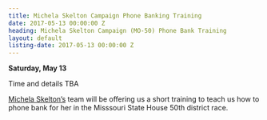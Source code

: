 ```yaml
---
title: Michela Skelton Campaign Phone Banking Training
date: 2017-05-13 00:00:00 Z
heading: Michela Skelton Campaign (MO-50) Phone Bank Training
layout: default
listing-date: 2017-05-13 00:00:00 Z
---
```


**Saturday, May 13**

Time and details TBA

[Michela Skelton’s](http://www.michelaskelton.com/) team will be offering us a short training to teach us how to phone bank for her in the Misssouri State House 50th district race.